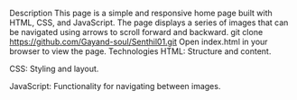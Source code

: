 
Description
This page is a simple and responsive home page built with HTML, CSS, and JavaScript. The page displays a series of images that can be navigated using arrows to scroll forward and backward.
git clone https://github.com/Gayand-soul/Senthil01.git
Open index.html in your browser to view the page.
Technologies
HTML: Structure and content.

CSS: Styling and layout.

JavaScript: Functionality for navigating between images.
